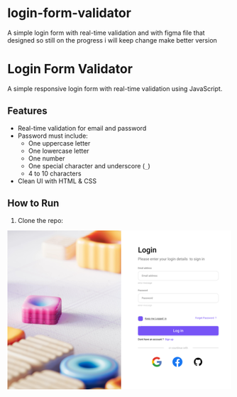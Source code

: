 # login-form-validator
A simple login form with real-time validation and with figma file that designed so still on the progress i will keep change make better version



# Login Form Validator

A simple responsive login form with real-time validation using JavaScript.

## Features
- Real-time validation for email and password
- Password must include:
  - One uppercase letter
  - One lowercase letter
  - One number
  - One special character and underscore (`_`)
  - 4 to 10 characters
- Clean UI with HTML & CSS

## How to Run
1. Clone the repo:



![Preview](./Image/screenshot.png)
